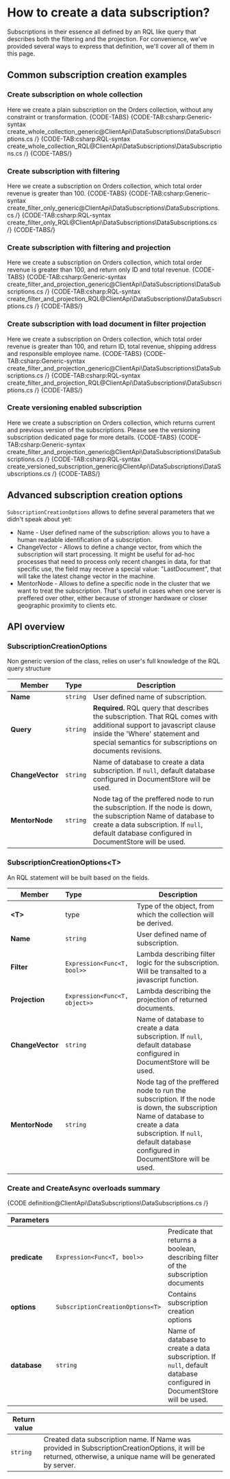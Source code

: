 ﻿# How to create a data subscription?

Subscriptions in their essence all defined by an RQL like query that describes both the filtering and the projection. For convenience, we've provided several ways to express that definition, we'll cover all of them in this page.

## Common subscription creation examples

### Create subscription on whole collection

Here we create a plain subscription on the Orders collection, without any constraint or transformation.
{CODE-TABS}
{CODE-TAB:csharp:Generic-syntax create_whole_collection_generic@ClientApi\DataSubscriptions\DataSubscriptions.cs /}
{CODE-TAB:csharp:RQL-syntax create_whole_collection_RQL@ClientApi\DataSubscriptions\DataSubscriptions.cs /}
{CODE-TABS/}

### Create subscription with filtering

Here we create a subscription on Orders collection, which total order revenue is greater than 100.
{CODE-TABS}
{CODE-TAB:csharp:Generic-syntax create_filter_only_generic@ClientApi\DataSubscriptions\DataSubscriptions.cs /}
{CODE-TAB:csharp:RQL-syntax create_filter_only_RQL@ClientApi\DataSubscriptions\DataSubscriptions.cs /}
{CODE-TABS/}

### Create subscription with filtering and projection

Here we create a subscription on Orders collection, which total order revenue is greater than 100, and return only ID and total revenue.
{CODE-TABS}
{CODE-TAB:csharp:Generic-syntax create_filter_and_projection_generic@ClientApi\DataSubscriptions\DataSubscriptions.cs /}
{CODE-TAB:csharp:RQL-syntax create_filter_and_projection_RQL@ClientApi\DataSubscriptions\DataSubscriptions.cs /}
{CODE-TABS/}

### Create subscription with load document in filter projection

Here we create a subscription on Orders collection, which total order revenue is greater than 100, and return ID, total revenue, shipping address and responsible employee name.
{CODE-TABS}
{CODE-TAB:csharp:Generic-syntax create_filter_and_projection_generic@ClientApi\DataSubscriptions\DataSubscriptions.cs /}
{CODE-TAB:csharp:RQL-syntax create_filter_and_projection_RQL@ClientApi\DataSubscriptions\DataSubscriptions.cs /}
{CODE-TABS/}

### Create versioning enabled subscription

Here we create a subscription on Orders collection, which returns current and previous version of the subscriptions. Please see the versioning subscription dedicated page for more details.
{CODE-TABS}
{CODE-TAB:csharp:Generic-syntax create_filter_and_projection_generic@ClientApi\DataSubscriptions\DataSubscriptions.cs /}
{CODE-TAB:csharp:RQL-syntax create_versioned_subscription_generic@ClientApi\DataSubscriptions\DataSubscriptions.cs /}
{CODE-TABS/}

## Advanced subscription creation options

`SubscriptionCreationOptions` allows to define several parameters that we didn't speak about yet:

* Name - User defined name of the subscription: allows you to have a human readable identification of a subscription.
* ChangeVector - Allows to define a change vector, from which the subscription will start processing. It might be useful for ad-hoc processes that need to process only recent changes in data, for that specific use, the field may receive a special value: "LastDocument", that will take the latest change vector in the machine. 
* MentorNode - Allows to define a specific node in the cluster that we want to treat the subscription. That's useful in cases when one server is preffered over other, either because of stronger hardware or closer geographic proximity to clients etc.

## API overview

### SubscriptionCreationOptions

Non generic version of the class, relies on user's full knowledge of the RQL query structure

| Member | Type | Description |
|--------|:-----|-------------| 
| **Name** | `string` | User defined name of subscription. |
| **Query** | `string` | **Required.** RQL query that describes the subscription. That RQL comes with additional support to javascript clause inside the 'Where' statement and special semantics for subscriptions on documents revisions.
| **ChangeVector** | `string` | Name of database to create a data subscription. If `null`, default database configured in DocumentStore will be used. |
| **MentorNode** | `string` | Node tag of the preffered node to run the subscription. If the node is down, the subscription Name of database to create a data subscription. If `null`, default database configured in DocumentStore will be used. |

### SubscriptionCreationOptions&lt;T&gt;

An RQL statement will be built based on the fields.

| Member | Type | Description |
|--------|:-----|-------------| 
| **&lt;T&gt;** | type | Type of the object, from which the collection will be derived. |
| **Name** | `string` | User defined name of subscription. |
| **Filter** | `Expression<Func<T, bool>>` | Lambda describing filter logic for the subscription. Will be transalted to a javascript function.
| **Projection** | `Expression<Func<T, object>>` | Lambda describing the projection of returned documents. |Will be translated to a javascript function
| **ChangeVector** | `string` | Name of database to create a data subscription. If `null`, default database configured in DocumentStore will be used. |
| **MentorNode** | `string` | Node tag of the preffered node to run the subscription. If the node is down, the subscription Name of database to create a data subscription. If `null`, default database configured in DocumentStore will be used. |

### Create and CreateAsync overloads summary

{CODE definition@ClientApi\DataSubscriptions\DataSubscriptions.cs /}

| Parameters | | |
| ------------- | ------------- | ----- |
| **predicate** | `Expression<Func<T, bool>>` | Predicate that returns a boolean, describing filter of the subscription documents |
| **options** | `SubscriptionCreationOptions<T>` | Contains subscription creation options |
| **database** | `string` | Name of database to create a data subscription. If `null`, default database configured in DocumentStore will be used. |

| Return value | |
| ------------- | ----- |
| `string` | Created data subscription name. If Name was provided in SubscriptionCreationOptions, it will be returned, otherwise, a unique name will be generated by server. |
